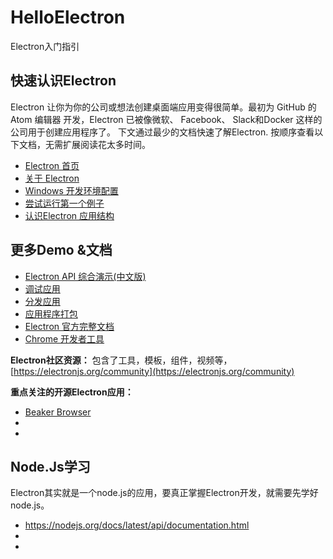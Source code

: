 # HelloElectron
Electron入门指引

## 快速认识Electron
Electron 让你为你的公司或想法创建桌面端应用变得很简单。最初为 GitHub 的 Atom 编辑器 开发，Electron 已被像微软、 Facebook、 Slack和Docker 这样的公司用于创建应用程序了。 
下文通过最少的文档快速了解Electron. 按顺序查看以下文档，无需扩展阅读花太多时间。
 - [Electron 首页](https://electronjs.org/)
 - [关于 Electron](https://electronjs.org/docs/tutorial/about)
 - [Windows 开发环境配置](https://electronjs.org/docs/tutorial/development-environment#windows-%E5%BC%80%E5%8F%91%E7%8E%AF%E5%A2%83%E9%85%8D%E7%BD%AE)
 - [尝试运行第一个例子](https://electronjs.org/docs/tutorial/first-app#%E5%B0%9D%E8%AF%95%E6%AD%A4%E4%BE%8B)
 - [认识Electron 应用结构](https://electronjs.org/docs/tutorial/application-architecture#electron-%E5%BA%94%E7%94%A8%E7%BB%93%E6%9E%84)

## 更多Demo &文档
 - [Electron API 综合演示(中文版)](https://github.com/demopark/electron-api-demos-Zh_CN)
 - [调试应用](https://electronjs.org/docs/tutorial/application-debugging#%E8%B0%83%E8%AF%95%E5%BA%94%E7%94%A8)
 - [分发应用](https://electronjs.org/docs/tutorial/application-distribution#%E5%88%86%E5%8F%91%E5%BA%94%E7%94%A8)
 - [应用程序打包](https://electronjs.org/docs/tutorial/application-packaging#%E5%BA%94%E7%94%A8%E7%A8%8B%E5%BA%8F%E6%89%93%E5%8C%85)
 - [Electron 官方完整文档](https://electronjs.org/docs)
 - [Chrome 开发者工具](https://developers.google.com/web/tools/chrome-devtools/)

**Electron社区资源：**
包含了工具，模板，组件，视频等，[https://electronjs.org/community](https://electronjs.org/community)

**重点关注的开源Electron应用：**
 - [Beaker Browser](https://electronjs.org/apps/beaker-browser)
 - []()
 - []()

## Node.Js学习
Electron其实就是一个node.js的应用，要真正掌握Electron开发，就需要先学好node.js。
 - https://nodejs.org/docs/latest/api/documentation.html
 - []()
 - []()